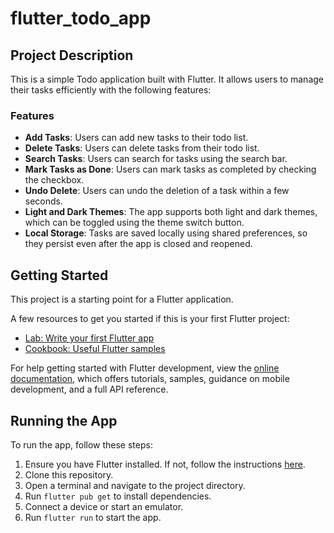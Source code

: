 # flutter_todo_app


## Project Description

This is a simple Todo application built with Flutter. It allows users to manage their tasks efficiently with the following features:

### Features

- **Add Tasks**: Users can add new tasks to their todo list.
- **Delete Tasks**: Users can delete tasks from their todo list.
- **Search Tasks**: Users can search for tasks using the search bar.
- **Mark Tasks as Done**: Users can mark tasks as completed by checking the checkbox.
- **Undo Delete**: Users can undo the deletion of a task within a few seconds.
- **Light and Dark Themes**: The app supports both light and dark themes, which can be toggled using the theme switch button.
- **Local Storage**: Tasks are saved locally using shared preferences, so they persist even after the app is closed and reopened.

## Getting Started

This project is a starting point for a Flutter application.

A few resources to get you started if this is your first Flutter project:

- [Lab: Write your first Flutter app](https://docs.flutter.dev/get-started/codelab)
- [Cookbook: Useful Flutter samples](https://docs.flutter.dev/cookbook)

For help getting started with Flutter development, view the
[online documentation](https://docs.flutter.dev/), which offers tutorials,
samples, guidance on mobile development, and a full API reference.

## Running the App

To run the app, follow these steps:

1. Ensure you have Flutter installed. If not, follow the instructions [here](https://flutter.dev/docs/get-started/install).
2. Clone this repository.
3. Open a terminal and navigate to the project directory.
4. Run `flutter pub get` to install dependencies.
5. Connect a device or start an emulator.
6. Run `flutter run` to start the app.
